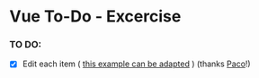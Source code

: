 # Vue To-Do - Excercise

### TO DO:

- [x] Edit each item ( [this example can be adapted](https://jsfiddle.net/mnahara/ypmmkapn/) ) (thanks [Paco](https://github.com/pacosegovia)!)